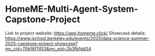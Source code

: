 # HomeME-Multi-Agent-System-Capstone-Project

Link to project website: https://app.homeme.click/
Showcase details: https://www.ischool.berkeley.edu/events/2025/data-science-summer-2025-capstone-project-showcase?mc_cid=70b16f7453&mc_eid=2b3fb1dd34
